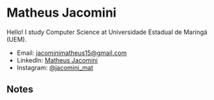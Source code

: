 # Matheus Jacomini

Hello! I study Computer Science at Universidade Estadual de Maringá (UEM).
  - Email: [jacominimatheus15@gmail.com](mailto:jacominimatheus15@gmail.com)
  - LinkedIn: [Matheus Jacomini]([linkedin.com/in/matheus-jacomini-07757825a](https://www.linkedin.com/in/matheus-jacomini-07757825a))
  - Instagram: [@jacomini_mat](https://www.instagram.com/jacomini_mat/)

## Notes
